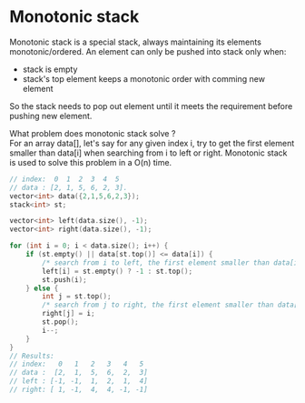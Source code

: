 # Monotonic stack

<p>Monotonic stack is a special stack, always maintaining its elements monotonic/ordered. An element can only be pushed into stack only when:<br>

- stack is empty<br />
- stack's top element keeps a monotonic order with comming new element



So the stack needs to pop out element until it meets the requirement before pushing new element.


What problem does monotonic stack solve ? <br/>
For an array data[], let's say for any given index i, try to get the first element smaller than data[i] when searching from i to left or right. 
Monotonic stack is used to solve this problem in a O(n) time.

```C++
// index:  0  1  2  3  4  5
// data : [2, 1, 5, 6, 2, 3]. 
vector<int> data({2,1,5,6,2,3});
stack<int> st;

vector<int> left(data.size(), -1);
vector<int> right(data.size(), -1);

for (int i = 0; i < data.size(); i++) {
    if (st.empty() || data[st.top()] <= data[i]) {
        /* search from i to left, the first element smaller than data[i] is data[st.top()] */
        left[i] = st.empty() ? -1 : st.top();
        st.push(i);
    } else {
        int j = st.top();
        /* search from j to right, the first element smaller than data[j] is data[i] */
        right[j] = i;
        st.pop();
        i--;
    }
}
// Results:
// index:   0   1   2   3   4   5
// data :  [2,  1,  5,  6,  2,  3]
// left : [-1, -1,  1,  2,  1,  4] 
// right: [ 1, -1,  4,  4, -1, -1] 
```


